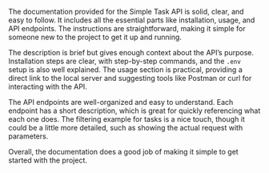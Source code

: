 The documentation provided for the Simple Task API is solid, clear, and easy to follow. It includes all the essential parts like installation, usage, and API endpoints. The instructions are straightforward, making it simple for someone new to the project to get it up and running.

The description is brief but gives enough context about the API’s purpose. Installation steps are clear, with step-by-step commands, and the `.env` setup is also well explained. The usage section is practical, providing a direct link to the local server and suggesting tools like Postman or curl for interacting with the API.

The API endpoints are well-organized and easy to understand. Each endpoint has a short description, which is great for quickly referencing what each one does. The filtering example for tasks is a nice touch, though it could be a little more detailed, such as showing the actual request with parameters.

Overall, the documentation does a good job of making it simple to get started with the project.
